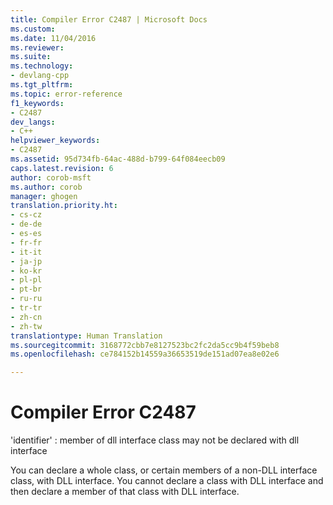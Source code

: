 ```yaml
---
title: Compiler Error C2487 | Microsoft Docs
ms.custom: 
ms.date: 11/04/2016
ms.reviewer: 
ms.suite: 
ms.technology:
- devlang-cpp
ms.tgt_pltfrm: 
ms.topic: error-reference
f1_keywords:
- C2487
dev_langs:
- C++
helpviewer_keywords:
- C2487
ms.assetid: 95d734fb-64ac-488d-b799-64f084eecb09
caps.latest.revision: 6
author: corob-msft
ms.author: corob
manager: ghogen
translation.priority.ht:
- cs-cz
- de-de
- es-es
- fr-fr
- it-it
- ja-jp
- ko-kr
- pl-pl
- pt-br
- ru-ru
- tr-tr
- zh-cn
- zh-tw
translationtype: Human Translation
ms.sourcegitcommit: 3168772cbb7e8127523bc2fc2da5cc9b4f59beb8
ms.openlocfilehash: ce784152b14559a36653519de151ad07ea8e02e6

---
```

# Compiler Error C2487
'identifier' : member of dll interface class may not be declared with dll interface  
  
 You can declare a whole class, or certain members of a non-DLL interface class, with DLL interface. You cannot declare a class with DLL interface and then declare a member of that class with DLL interface.


<!--HONumber=Jan17_HO1-->


